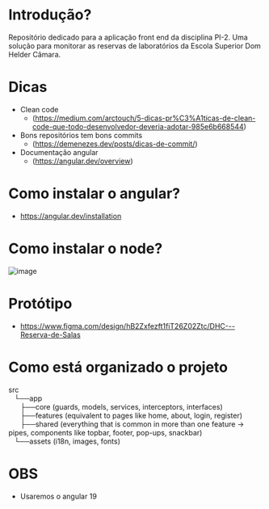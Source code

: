 # Introdução?
Repositório dedicado para a aplicação front end da disciplina PI-2. Uma solução para monitorar as reservas de laboratórios da Escola Superior Dom Helder Câmara.

# Dicas
 - Clean code
   * (https://medium.com/arctouch/5-dicas-pr%C3%A1ticas-de-clean-code-que-todo-desenvolvedor-deveria-adotar-985e6b668544)
 - Bons repositórios tem bons commits
   * (https://demenezes.dev/posts/dicas-de-commit/)
 - Documentação angular
   * (https://angular.dev/overview)
# Como instalar o angular?
 - https://angular.dev/installation
# Como instalar o node?
 ![image](https://github.com/user-attachments/assets/4b4aa0ac-9316-4a2c-a9ed-5d766f33ca66)

# Protótipo
 - https://www.figma.com/design/hB2Zxfezft1fiT26Z02Ztc/DHC---Reserva-de-Salas


# Como está organizado o projeto
 src <br>
 ‎ ‎ ‎ ‎‎└──app <br>
 ‎ ‎ ‎  ‎ ‎ ‎ ‎‎├──core (guards, models, services, interceptors, interfaces) <br>
  ‎ ‎ ‎ ‎‎ ‎ ‎ ‎├──features (equivalent to pages like home, about, login, register) <br>
  ‎ ‎ ‎ ‎‎ ‎ ‎ ‎├──shared (everything that is common in more than one feature -> pipes, components like topbar, footer, pop-ups, snackbar) <br>
 ‎ ‎ ‎ ‎└──assets (i18n, images, fonts)   
 
# OBS 
 - Usaremos o angular 19 
